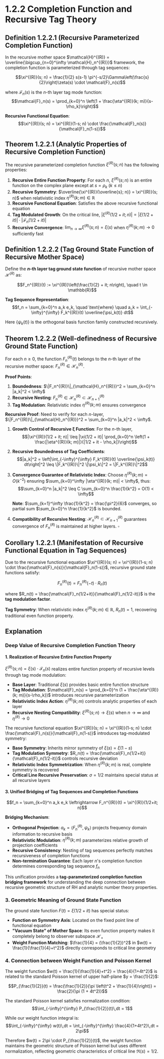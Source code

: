 # 1.2.2 Completion Function and Recursive Tag Theory

## Definition 1.2.2.1 (Recursive Parameterized Completion Function)

In the recursive mother space $\mathcal{H}^{(R)} = \overline{\bigcup_{n=0}^\infty \mathcal{H}_n^{(R)}}$ framework, the completion function is parameterized through tag sequences:

$$\xi^{(R)}(s; n) = \frac{1}{2} s(s-1) \pi^{-s/2}\Gamma\left(\frac{s}{2}\right)\zeta(s) \cdot \mathcal{F}_n(s)$$

where $\mathcal{F}_n(s)$ is the $n$-th layer tag mode function:
$$\mathcal{F}_n(s) = \prod_{k=0}^n \left(1 + \frac{\eta^{(R)}(k; m)}{s-\rho_k}\right)$$

**Recursive Functional Equation**:
$$\xi^{(R)}(s; n) = \xi^{(R)}(1-s; n) \cdot \frac{\mathcal{F}_n(s)}{\mathcal{F}_n(1-s)}$$

## Theorem 1.2.2.1 (Analytic Properties of Recursive Completion Function)

The recursive parameterized completion function $\xi^{(R)}(s; n)$ has the following properties:

1. **Recursive Entire Function Property**: For each $n$, $\xi^{(R)}(s; n)$ is an entire function on the complex plane except at $s = \rho_k$ ($k \leq n$)
2. **Recursive Symmetry**: $\overline{\xi^{(R)}(\overline{s}; n)} = \xi^{(R)}(s; n)$ when relativistic index $\eta^{(R)}(k; m) \in \mathbb{R}$
3. **Recursive Functional Equation**: Satisfies the above recursive functional equation
4. **Tag Modulated Growth**: On the critical line, $|\xi^{(R)}(1/2+it; n)| = |\xi(1/2+it)| \cdot |\mathcal{F}_n(1/2+it)|$
5. **Recursive Convergence**: $\lim_{n \to \infty} \xi^{(R)}(s; n) = \xi(s)$ when $\eta^{(R)}(k; m) \to 0$ sufficiently fast

## Definition 1.2.2.2 (Tag Ground State Function of Recursive Mother Space)

Define the **$n$-th layer tag ground state function** of recursive mother space $\mathcal{H}^{(R)}$ as:

$$F_n^{(R)}(t) := \xi^{(R)}\left(\frac{1}{2} + it; n\right), \quad t \in \mathbb{R}$$

**Tag Sequence Representation**:
$$f_n = \sum_{k=0}^n a_k e_k, \quad \text{where} \quad a_k = \int_{-\infty}^{\infty} F_k^{(R)}(t) \overline{\psi_k(t)} dt$$

Here $\{\psi_k(t)\}$ is the orthogonal basis function family constructed recursively.

## Theorem 1.2.2.2 (Well-definedness of Recursive Ground State Function)

For each $n \geq 0$, the function $F_n^{(R)}(t)$ belongs to the $n$-th layer of the recursive mother space: $F_n^{(R)} \in \mathcal{H}_n^{(R)}$.

**Proof Points**:
1. **Boundedness**: $\|F_n^{(R)}\|_{\mathcal{H}_n^{(R)}}^2 = \sum_{k=0}^n |a_k|^2 < \infty$
2. **Recursive Nesting**: $F_n^{(R)} \in \mathcal{H}_n^{(R)} \subset \mathcal{H}_{n+1}^{(R)}$
3. **Tag Modulation**: Relativistic index $\eta^{(R)}(k; m)$ ensures convergence

**Recursive Proof**:
Need to verify for each $n$-layer, $\|F_n^{(R)}\|_{\mathcal{H}_n^{(R)}}^2 = \sum_{k=0}^n |a_k|^2 < \infty$.

1. **Growth Control of Recursive ξ Function**: For the $n$-th layer,
   $$|\xi^{(R)}(1/2 + it; n)| \leq |\xi(1/2 + it)| \prod_{k=0}^n \left(1 + \frac{|\eta^{(R)}(k; m)|}{|1/2 + it - \rho_k|}\right)$$

2. **Recursive Boundedness of Tag Coefficients**:
   $$|a_k|^2 = \left|\int_{-\infty}^{\infty} F_k^{(R)}(t) \overline{\psi_k(t)} dt\right|^2 \leq \|F_k^{(R)}\|^2 \|\psi_k\|^2 = \|F_k^{(R)}\|^2$$

3. **Convergence Guarantee of Relativistic Index**:
   Choose $\eta^{(R)}(k; m) = O(k^{-2})$ ensuring $\sum_{k=0}^\infty |\eta^{(R)}(k; m)| < \infty$, thus:
   $$\sum_{k=0}^n |a_k|^2 \leq C \sum_{k=0}^n \frac{1}{k^2} = O(1) < \infty$$
   
   **Note**: $\sum_{k=1}^\infty \frac{1}{k^2} = \frac{\pi^2}{6}$ converges, so partial sum $\sum_{k=0}^n \frac{1}{k^2}$ is bounded.

4. **Compatibility of Recursive Nesting**: $\mathcal{H}_n^{(R)} \subset \mathcal{H}_{n+1}^{(R)}$ guarantees convergence of $F_n^{(R)}$ is maintained at higher layers. $\square$

## Corollary 1.2.2.1 (Manifestation of Recursive Functional Equation in Tag Sequences)

Due to the recursive functional equation $\xi^{(R)}(s; n) = \xi^{(R)}(1-s; n) \cdot \frac{\mathcal{F}_n(s)}{\mathcal{F}_n(1-s)}$, recursive ground state functions satisfy:

$$F_n^{(R)}(t) = F_n^{(R)}(-t) \cdot R_n(t)$$

where $R_n(t) = \frac{\mathcal{F}_n(1/2+it)}{\mathcal{F}_n(1/2-it)}$ is the **tag modulation factor**.

**Tag Symmetry**: When relativistic index $\eta^{(R)}(k; m) \in \mathbb{R}$, $R_n(t) = 1$, recovering traditional even function property.

## Explanation

### **Deep Value of Recursive Completion Function Theory**

#### **1. Realization of Recursive Entire Function Property**
$\xi^{(R)}(s; n) = \xi(s) \cdot \mathcal{F}_n(s)$ realizes entire function property of recursive levels through tag mode modulation:
- **Base Layer**: Traditional $\xi(s)$ provides basic entire function structure
- **Tag Modulation**: $\mathcal{F}_n(s) = \prod_{k=0}^n (1 + \frac{\eta^{(R)}(k; m)}{s-\rho_k})$ introduces recursive parameterization
- **Relativistic Index Action**: $\eta^{(R)}(k; m)$ controls analytic properties of each layer
- **Recursive Nesting Compatibility**: $\xi^{(R)}(s; n) \to \xi(s)$ when $n \to \infty$ and $\eta^{(R)} \to 0$

The recursive functional equation $\xi^{(R)}(s; n) = \xi^{(R)}(1-s; n) \cdot \frac{\mathcal{F}_n(s)}{\mathcal{F}_n(1-s)}$ introduces tag-modulated symmetry:
- **Base Symmetry**: Inherits mirror symmetry of $\xi(s) = \xi(1-s)$
- **Tag Modulation Symmetry**: $R_n(t) = \frac{\mathcal{F}_n(1/2+it)}{\mathcal{F}_n(1/2-it)}$ controls recursive deviation
- **Relativistic Index Symmetrization**: When $\eta^{(R)}(k; m)$ is real, complete symmetry is recovered
- **Critical Line Recursive Preservation**: $\sigma = 1/2$ maintains special status at all recursive layers

#### **3. Unified Bridging of Tag Sequences and Completion Functions**
$$f_n = \sum_{k=0}^n a_k e_k \leftrightarrow F_n^{(R)}(t) = \xi^{(R)}(1/2+it; n)$$

**Bridging Mechanism**:
- **Orthogonal Projection**: $a_k = \langle F_n^{(R)}, \psi_k \rangle$ projects frequency domain information to recursive basis
- **Relativistic Modulation**: $\eta^{(R)}(k; m)$ parameterizes relative growth of projection coefficients
- **Recursive Consistency**: Nesting of tag sequences perfectly matches recursiveness of completion functions
- **Non-termination Guarantee**: Each layer $n$'s completion function determines corresponding tag sequence $f_n$

This unification provides a **tag-parameterized completion function bridging framework** for understanding the deep connection between recursive geometric structure of RH and analytic number theory properties.

### 3. Geometric Meaning of Ground State Function
The ground state function $F(t) = \xi(1/2+it)$ has special status:
- **Function on Symmetry Axis**: Located on the fixed point line of functional equation
- **"Vacuum State" of Mother Space**: Its even function property makes it completely belong to observer subspace $\mathcal{H}_+$
- **Weight Function Matching**: $\frac{1}{4} = (\frac{1}{2})^2$ in $w(t) = \frac{1}{\frac{1}{4}+t^2}$ directly corresponds to critical line geometry

### 4. Connection between Weight Function and Poisson Kernel
The weight function $w(t) = \frac{1}{\frac{1}{4}+t^2} = \frac{4}{1+4t^2}$ is related to the standard Poisson kernel of upper half-plane $y = \frac{1}{2}$:

$$P_{\frac{1}{2}}(t) = \frac{\frac{1}{2}}{\pi \left(t^2 + \frac{1}{4}\right)} = \frac{2}{\pi (1 + 4t^2)}$$

The standard Poisson kernel satisfies normalization condition:
$$\int_{-\infty}^{\infty} P_{\frac{1}{2}}(t)\,dt = 1$$

While our weight function integral is:
$$\int_{-\infty}^{\infty} w(t)\,dt = \int_{-\infty}^{\infty} \frac{4}{1+4t^2}\,dt = 2\pi$$

Therefore $w(t) = 2\pi \cdot P_{\frac{1}{2}}(t)$, the weight function maintains the geometric structure of Poisson kernel but uses different normalization, reflecting geometric characteristics of critical line $\Re(s) = 1/2$.
